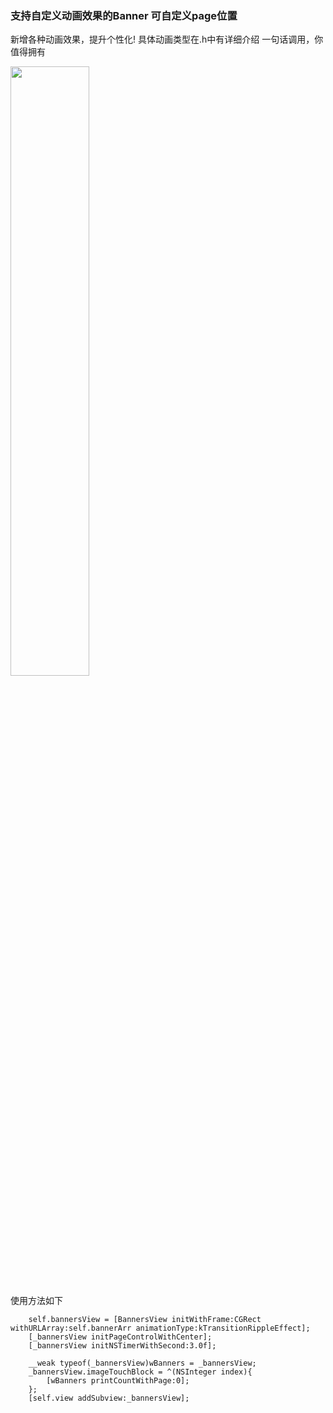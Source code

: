 ### 支持自定义动画效果的Banner  可自定义page位置

新增各种动画效果，提升个性化! 具体动画类型在.h中有详细介绍
一句话调用，你值得拥有

<img src="http://ww4.sinaimg.cn/large/005Duxwwgw1f4o1n8tjltg30ac05lb2a.gif" width="50%" height="50%">

使用方法如下
        
        self.bannersView = [BannersView initWithFrame:CGRect withURLArray:self.bannerArr animationType:kTransitionRippleEffect];
        [_bannersView initPageControlWithCenter];
        [_bannersView initNSTimerWithSecond:3.0f];
        
        __weak typeof(_bannersView)wBanners = _bannersView;
        _bannersView.imageTouchBlock = ^(NSInteger index){
            [wBanners printCountWithPage:0];
        };
        [self.view addSubview:_bannersView];
